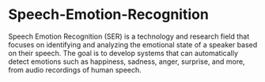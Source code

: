 # Speech-Emotion-Recognition
Speech Emotion Recognition (SER) is a technology and research field that focuses on identifying and analyzing the emotional state of a speaker based on their speech. The goal is to develop systems that can automatically detect emotions such as happiness, sadness, anger, surprise, and more, from audio recordings of human speech.
